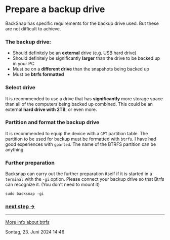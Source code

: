 # Prepare a backup drive
BackSnap has specific requirements for the backup drive used. But these are not difficult to achieve.

### The backup drive:
* Should definitely be an **external** drive (e.g. USB hard drive)
* Should definitely be significantly **larger** than the drive to be backed up in your PC
* Must be on a **different drive** than the snapshots being backed up
* Must be **btrfs formatted**

### Select drive
It is recommended to use a drive that has **significantly** more storage space than all of the computers being backed 
up combined. This could be an external **hard drive with 2TB**, or even more.

### Partition and format the backup drive
It is recommended to equip the device with a `GPT` partition table. The partition to be used for backup must be 
formatted with `btrfs`. I have had good experiences with `gparted`. The name of the BTRFS partition can be anything.

### Further preparation
Backsnap can carry out the further preparation itself if it is started in a `terminal` with the `-gi` option.
Please connect your backup drive so that Btrfs can recognize it. (You don't need to mount it)
```
sudo backsnap -gi
```

### [next step ->](config_en.md)
----
[More info about btrfs](https://wiki.manjaro.org/index.php/Btrfs)

Sontag, 23. Juni 2024 14:46